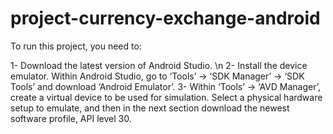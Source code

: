 # project-currency-exchange-android

To run this project, you need to:

1- Download the latest version of Android Studio. \n
2- Install the device emulator. Within Android Studio, go to ‘Tools’ -> ‘SDK Manager’ -> ‘SDK Tools’ and download ‘Android Emulator’.
3- Within ‘Tools’ -> ‘AVD Manager’, create a virtual device to be used for simulation. Select a physical hardware setup to emulate, and then in the next section download the newest software profile, API level 30.
